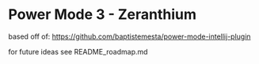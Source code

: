 # Power Mode 3 - Zeranthium

based off of: https://github.com/baptistemesta/power-mode-intellij-plugin


for future ideas see README_roadmap.md